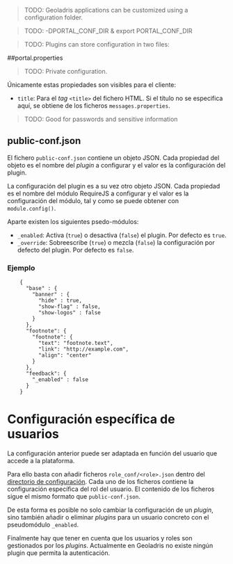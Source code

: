 > TODO: Geoladris applications can be customized using a configuration folder.

> TODO: -DPORTAL_CONF_DIR & export PORTAL_CONF_DIR

> TODO: Plugins can store configuration in two files:

##portal.properties

> TODO: Private configuration.

Únicamente estas propiedades son visibles para el cliente:

* `title`: Para el _tag_ `<title>` del fichero HTML. Si el título no se especifica aquí, se obtiene de los ficheros `messages.properties`.

> TODO: Good for passwords and sensitive information

## public-conf.json

El fichero `public-conf.json` contiene un objeto JSON. Cada propiedad del objeto es el nombre del _plugin_ a configurar y el valor es la configuración del plugin.

La configuración del plugin es a su vez otro objeto JSON. Cada propiedad es el nombre del módulo RequireJS a configurar y el valor es la configuración del módulo, tal y como se puede obtener con ``module.config()``.

Aparte existen los siguientes psedo-módulos:

* `_enabled`: Activa (`true`) o desactiva (`false`) el plugin. Por defecto es `true`.
* `_override`: Sobreescribe (`true`) o mezcla (`false`) la configuración por defecto del plugin. Por defecto es `false`.

### Ejemplo

```
    {
      "base" : {
        "banner" : {
          "hide" : true,
          "show-flag" : false,
          "show-logos" : false
        }
      },
      "footnote": {
        "footnote": {
          "text": "footnote.text",
          "link": "http://example.com",
          "align": "center"
        }
      },
      "feedback": {
        "_enabled" : false
      }
    }
```

# Configuración específica de usuarios

La configuración anterior puede ser adaptada en función del usuario que accede a la plataforma.

Para ello basta con añadir ficheros `role_conf/<role>.json` dentro del [directorio de configuración](conf_dir.md). Cada uno de los ficheros contiene la configuración específica del rol del usuario. El contenido de los ficheros sigue el mismo formato que `public-conf.json`.

De esta forma es posible no solo cambiar la configuración de un _plugin_, sino también añadir o eliminar _plugins_ para un usuario concreto con el pseudomódulo `_enabled`.

Finalmente hay que tener en cuenta que los usuarios y roles son gestionados por los _plugins_. Actualmente en Geoladris no existe ningún plugin que permita la autenticación.

